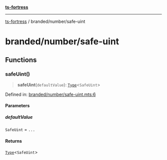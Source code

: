 [**ts-fortress**](../../README.md)

---

[ts-fortress](../../README.md) / branded/number/safe-uint

# branded/number/safe-uint

## Functions

### safeUint()

> **safeUint**(`defaultValue`): [`Type`](../../type.md#type)\<`SafeUint`\>

Defined in: [branded/number/safe-uint.mts:6](https://github.com/noshiro-pf/ts-fortress/blob/main/src/branded/number/safe-uint.mts#L6)

#### Parameters

##### defaultValue

`SafeUint` = `...`

#### Returns

[`Type`](../../type.md#type)\<`SafeUint`\>
